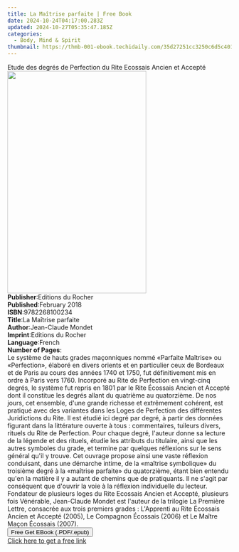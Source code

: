 ```yaml
---
title: La Maîtrise parfaite | Free Book
date: 2024-10-24T04:17:00.283Z
updated: 2024-10-27T05:35:47.185Z
categories:
  - Body, Mind & Spirit
thumbnail: https://thmb-001-ebook.techidaily.com/35d27251cc3250c6d5c401063c2fdc7414572b230a9b1cc6b14fc1f86116c306.jpg
---
```

<main id="book-container">
  <div class="flex flex-col">
    <div class="book-brief flex-1 py-6 px-4 sm:p-6 md:py-10 md:px-8">
      <!-- brief-->
      <div class="book-brief-main">
        Etude des degrés de Perfection du Rite Ecossais Ancien et Accepté
      </div>
    </div>
    <div
      class="book-meta-info flex-1 grid gap-4 col-start-1 col-end-3 row-start-1 sm:mb-6 sm:grid-cols-4 lg:gap-6 lg:col-start-2 lg:row-end-6 lg:row-span-6 lg:mb-0"
    >
      <div
        class="book-meta-info-left place-content-center mt-4 p-4 text-sm leading-6 col-start-2 col-span-2 dark:text-slate-400"
      >
        <img
          class="w-full h-500 object-cover rounded-lg sm:h-255 sm:col-span-2 lg:col-span-full"
          src="https://img-001-ebook.techidaily.com/ac4073346a5fa5cc1c2a3787d00e030c6f3173c26e5f59a94b8255749bdd0157.jpg"
          alt=""
          width="312"
          height="500"
        />
      </div>
      <div
        class="book-meta-info-right mt-2 col-start-1 row-start-2 col-span-3 self-center"
      >
        <!-- meta data  -->
        <div class="flex flex-col px-4 md:px-8">
          <div class="flex-1">
            <strong>Publisher</strong>:<span class="px-2"
              >Editions du Rocher</span
            >
          </div>
          <div class="flex-1">
            <strong>Published</strong>:<span class="px-2">February 2018</span>
          </div>
          <div class="flex-1">
            <strong>ISBN</strong>:<span class="px-2">9782268100234</span>
          </div>
          <div class="flex-1">
            <strong>Title</strong>:<span class="px-2"
              >La Maîtrise parfaite</span
            >
          </div>
          <div class="flex-1">
            <strong>Author</strong>:<span class="px-2">Jean-Claude Mondet</span>
          </div>
          <div class="flex-1">
            <strong>Imprint</strong>:<span class="px-2"
              >Editions du Rocher</span
            >
          </div>
          <div class="flex-1">
            <strong>Language</strong>:<span class="px-2">French</span>
          </div>
          <div class="flex-1">
            <strong>Number of Pages</strong>:<span class="px-2"></span>
          </div>
        </div>
      </div>
    </div>
    <div class="book-description flex-1 py-6 px-4 sm:p-6 md:py-10 md:px-8">
      <div class="book-description-main">
        <div accordion-content="" id="description">
          Le système de hauts grades maçonniques nommé «Parfaite Maîtrise» ou
          «Perfection», élaboré en divers orients et en particulier ceux de
          Bordeaux et de Paris au cours des années 1740 et 1750, fut
          définitivement mis en ordre à Paris vers 1760. Incorporé au Rite de
          Perfection en vingt-cinq degrés, le système fut repris en 1801 par le
          Rite Écossais Ancien et Accepté dont il constitue les degrés allant du
          quatrième au quatorzième. De nos jours, cet ensemble, d'une grande
          richesse et extrêmement cohérent, est pratiqué avec des variantes dans
          les Loges de Perfection des différentes Juridictions du Rite. Il est
          étudié ici degré par degré, à partir des données figurant dans la
          littérature ouverte à tous : commentaires, tuileurs divers, rituels du
          Rite de Perfection. Pour chaque degré, l'auteur donne sa lecture de la
          légende et des rituels, étudie les attributs du titulaire, ainsi que
          les autres symboles du grade, et termine par quelques réflexions sur
          le sens général qu'il y trouve. Cet ouvrage propose ainsi une vaste
          réflexion conduisant, dans une démarche intime, de la «maîtrise
          symbolique» du troisième degré à la «maîtrise parfaite» du
          quatorzième, étant bien entendu qu'en la matière il y a autant de
          chemins que de pratiquants. Il ne s'agit par conséquent que d'ouvrir
          la voie à la réflexion individuelle du lecteur. Fondateur de plusieurs
          loges du Rite Ecossais Ancien et Accepté, plusieurs fois Vénérable,
          Jean-Claude Mondet est l'auteur de la trilogie La Première Lettre,
          consacrée aux trois premiers grades : L'Apprenti au Rite Écossais
          Ancien et Accepté (2005), Le Compagnon Écossais (2006) et Le Maître
          Maçon Écossais (2007).
        </div>
        <div class="accordion-fader"></div>
      </div>
    </div>
    <div class="book-excerpts flex-1 py-6 px-4 sm:p-6 md:py-10 md:px-8"></div>
    <div
      class="book-about-author flex-1 py-6 px-4 sm:p-6 md:py-10 md:px-8"
    ></div>
    <div class="book-free-get flex-1 py-6 px-4 sm:p-6 md:py-10 md:px-8">
      <button
        id="btn-free-get"
        class="bg-blue-500 hover:bg-blue-700 text-white font-bold py-2 px-4 rounded"
      >
        Free Get EBook (.PDF/.epub)
      </button>
      <div id="countdown-display" class="px-2 text-lg mt-2"></div>
      <a
        id="free-link"
        class="hidden bg-blue-500 hover:bg-blue-700 text-white font-bold py-2 px-4 rounded"
        href="https://www.ebooks.com/en-us/book/96260778/la-ma-trise-parfaite/jean-claude-mondet/"
        target="_blank"
        >Click here to get a free link</a
      >
    </div>
    <script>
      let countdownTime = 0;
      let countdownInterval = null;
      document
        .getElementById('btn-free-get')
        .addEventListener('click', startCountdown);
      function startCountdown() {
        countdownTime = new Date().getTime() + 60000 * 3;
        countdownInterval = setInterval(updateCountdown, 1000);
        document.getElementById('btn-free-get').disabled = true;
        document
          .getElementById('btn-free-get')
          .classList.add('bg-gray-500', 'cursor-not-allowed');
      }
      function updateCountdown() {
        let currentTime = new Date().getTime();
        let timeLeft = countdownTime - currentTime;
        let secondsLeft = Math.floor(timeLeft / 1000);
        document.getElementById('countdown-display').innerHTML =
          `Remaining time: ${secondsLeft} seconds.`;
        if (secondsLeft <= 0) {
          clearInterval(countdownInterval);
          document.getElementById('btn-free-get').classList.add('hidden');
          document.getElementById('free-link').classList.remove('hidden');
          document.getElementById('countdown-display').innerHTML = '';
        }
      }
    </script>
  </div>
</main>

<ins class="adsbygoogle"
      style="display:block"
      data-ad-client="ca-pub-7571918770474297"
      data-ad-slot="8358498916"
      data-ad-format="auto"
      data-full-width-responsive="true"></ins>
    